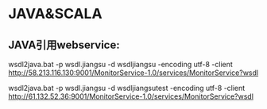 JAVA&SCALA
=====

## JAVA引用webservice:
wsdl2java.bat -p wsdl.jiangsu -d wsdljiangsu  -encoding utf-8 -client http://58.213.116.130:9001/MonitorService-1.0/services/MonitorService?wsdl

wsdl2java.bat -p wsdl.jiangsu -d wsdljiangsutest  -encoding utf-8 -client http://61.132.52.36:9001/MonitorService-1.0/services/MonitorService?wsdl
